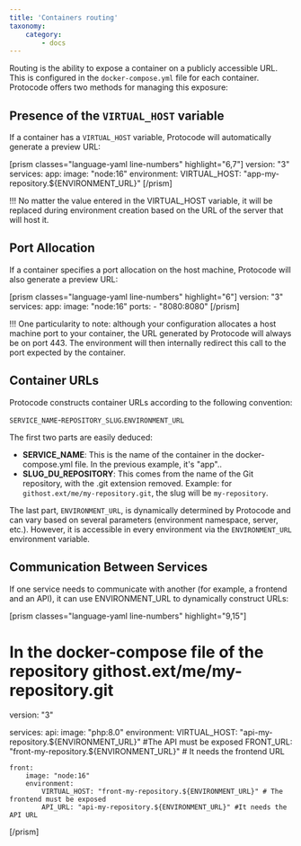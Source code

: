 ```yaml
---
title: 'Containers routing'
taxonomy:
    category:
        - docs
---
```


Routing is the ability to expose a container on a publicly accessible URL. This is configured in the `docker-compose.yml` file for each container. Protocode offers two methods for managing this exposure:

## Presence of the `VIRTUAL_HOST` variable

If a container has a `VIRTUAL_HOST` variable, Protocode will automatically generate a preview URL:

[prism classes="language-yaml line-numbers" highlight="6,7"]
version: "3"
services:
    app:
        image: "node:16"
        environment:
            VIRTUAL_HOST: "app-my-repository.${ENVIRONMENT_URL}"
[/prism]

!!! No matter the value entered in the VIRTUAL_HOST variable, it will be replaced during environment creation based on the URL of the server that will host it.

## Port Allocation

If a container specifies a port allocation on the host machine, Protocode will also generate a preview URL:

[prism classes="language-yaml line-numbers" highlight="6"]
version: "3"
services:
    app:
        image: "node:16"
        ports:
        	- "8080:8080"
[/prism]

!!! One particularity to note: although your configuration allocates a host machine port to your container, the URL generated by Protocode will always be on port 443. The environment will then internally redirect this call to the port expected by the container.

## Container URLs

Protocode constructs container URLs according to the following convention:

`SERVICE_NAME`-`REPOSITORY_SLUG`.`ENVIRONMENT_URL`

The first two parts are easily deduced:
* **SERVICE_NAME**: This is the name of the container in the docker-compose.yml file. In the previous example, it's "app"..
* **SLUG_DU_REPOSITORY**: This comes from the name of the Git repository, with the .git extension removed. Example: for `githost.ext/me/my-repository.git`, the slug will be `my-repository`.

The last part, `ENVIRONMENT_URL`, is dynamically determined by Protocode and can vary based on several parameters (environment namespace, server, etc.). However, it is accessible in every environment via the `ENVIRONMENT_URL` environment variable.

## Communication Between Services

If one service needs to communicate with another (for example, a frontend and an API), it can use ENVIRONMENT_URL to dynamically construct URLs:

[prism classes="language-yaml line-numbers" highlight="9,15"]
# In the docker-compose file of the repository githost.ext/me/my-repository.git
version: "3"

services:
    api:
        image: "php:8.0"
        environment:
            VIRTUAL_HOST: "api-my-repository.${ENVIRONMENT_URL}" #The API must be exposed
            FRONT_URL: "front-my-repository.${ENVIRONMENT_URL}" # It needs the frontend URL

    front:
        image: "node:16"
        environment:
            VIRTUAL_HOST: "front-my-repository.${ENVIRONMENT_URL}" # The frontend must be exposed
            API_URL: "api-my-repository.${ENVIRONMENT_URL}" #It needs the API URL
[/prism]
